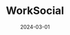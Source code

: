 ---
id: p4
title: WorkSocial
description: WorkSocial is a professional platform to find your colleagues and post events, updates and surveys.
date: 2024-03-01
techStack: ['react', 'mysql', 'nodejs', 'expressjs', 'jwt']
---